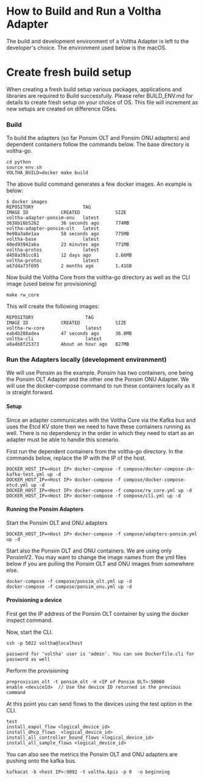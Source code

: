 # How to Build and Run a Voltha Adapter

The build and development environment of a Voltha Adapter is left to the developer's choice.  The 
environment used below is the macOS. 

# Create fresh build setup
When creating a fresh build setup various packages, applications and libraries are required to Build successfully. Please refer BUILD_ENV.md for details to create fresh setup on your choice of OS. This file will increment as new setups are created on difference OSes.

### Build

To build the adapters (so far Ponsim OLT and Ponsim ONU adapters) and dependent containers follow 
the commands below. The base directory is voltha-go. 

```
cd python
source env.sh
VOLTHA_BUILD=docker make build
```

The above build command generates a few docker images. An example is below:

```
$ docker images
REPOSITORY                  TAG                                        IMAGE ID            CREATED             SIZE
voltha-adapter-ponsim-onu   latest                                     3638b16b5262        36 seconds ago      774MB
voltha-adapter-ponsim-olt   latest                                     9e98a3a8e1aa        58 seconds ago      775MB
voltha-base                 latest                                     40ed93942a6a        23 minutes ago      771MB
voltha-protos               latest                                     d458a391cc81        12 days ago         2.66MB
voltha-protoc               latest                                     a67dda73f695        2 months ago        1.41GB
```

Now build the Voltha Core from the voltha-go directory as well as the CLI image (used below for provisioning)
```
make rw_core
```

This will create the following images:
```
REPOSITORY                   TAG                                        IMAGE ID            CREATED             SIZE
voltha-rw-core               latest                                     eab4b288adea        47 seconds ago      36.8MB
voltha-cli                   latest                                     a0a4b8f25373        About an hour ago   827MB
```

### Run the Adapters locally (development environment)

We will use Ponsim as the example.  Ponsim has two containers, one being the Ponsim OLT Adapter and 
the other one the Ponsim ONU Adapter. We will use the docker-compose command to run these containers locally 
as it is straight forward.

#### Setup
Since an adapter communicates with the Voltha Core via the Kafka bus and uses the Etcd KV store then we 
need to have these containers running as well.   There is no dependency in the order in which they need to 
start as an adapter must be able to handle this scenario. 
 
First run the dependent containers from the voltha-go directory. In the commands below, replace the IP 
with the IP of the host.
```
DOCKER_HOST_IP=<Host IP> docker-compose -f compose/docker-compose-zk-kafka-test.yml up -d
DOCKER_HOST_IP=<Host IP> docker-compose -f compose/docker-compose-etcd.yml up -d
DOCKER_HOST_IP=<Host IP> docker-compose -f compose/rw_core.yml up -d
DOCKER_HOST_IP=<Host IP> docker-compose -f compose/cli.yml up -d
```
#### Running the Ponsim Adapters

Start the Ponsim OLT and ONU adapters
```
DOCKER_HOST_IP=<Host IP> docker-compose -f compose/adapters-ponsim.yml up -d
```

Start also the Ponsim OLT and ONU containers.  We are using only PonsimV2. You may want to change the 
image names from the yml files below if you are pulling the Ponsim OLT and ONU images from somewhere else.

```
docker-compose -f compose/ponsim_olt.yml up -d
docker-compose -f compose/ponsim_onu.yml up -d
```

#### Provisioning a device

First get the IP address of the Ponsim OLT container by using the docker inspect command.

Now, start the CLI.

```$xslt
ssh -p 5022 voltha@localhost

password for 'voltha' user is 'admin'. You can see Dockerfile.cli for password as well
```

Perform the provisioning

```$xslt
preprovision_olt -t ponsim_olt -H <IP of Ponsim OLT>:50060
enable <deviceId>  // Use the device ID returned in the previous command
```

At this point you can send flows to the devices using the test option in the CLI. 
```$xslt
test
install_eapol_flow <logical_device_id>
install_dhcp_flows  <logical_device_id>
install_all_controller_bound_flows <logical_device_id>
install_all_sample_flows <logical_device_id>
```

You can also see the metrics the Ponsim OLT and ONU adapters are pushing onto the kafka bus.

```$xslt
kafkacat -b <host IP>:9092 -t voltha.kpis -p 0  -o beginning
```

